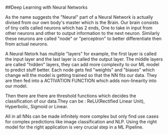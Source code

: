 ##Deep Learning with Neural Networks<br>

As the name suggests the "Neural" part of a Neural Network is actually divised from our own body's master which is the Brain. Our brain consists of tiny cells called neurons which has 2 ends, One to take in input from other neurons and other to output information to the next neuron. Similarly these neurons are called "node" or "perceptron" to better differentiate then from actual neurons.

A Neural Netork has multiple "layers" for example, the first layer is called the input layer and the last layer is called the output layer. The middle layers are called "hidden" layers, they can add more complexity to our ML model to predict stuff better. Each node gets fed "weights" and "biases" which change will the model is getting trained so that the NN fits our data. They are then fed into a ACTIVATION FUNCTION which adds non-linearity into our model.

Then there are there are threshold functions which decides the classification of our data.They can be : ReLU(Rectified Linear Unit), Hyperbolic, Sigmoid or Linear.

All in all NNs can be made infinitely more complex but only find use cases for complex predictions like image classification and NLP. Using the right model for the right application is very crucial step in a ML Pipeline.